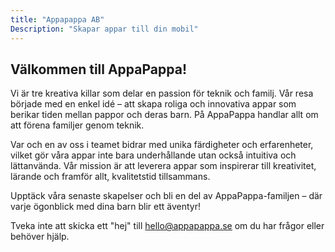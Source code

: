 ```yaml
---
title: "Appapappa AB"
Description: "Skapar appar till din mobil"
---
```


## Välkommen till AppaPappa!

Vi är tre kreativa killar som delar en passion för teknik och familj. Vår resa började med en enkel idé – att skapa roliga och innovativa appar som berikar tiden mellan pappor och deras barn. På AppaPappa handlar allt om att förena familjer genom teknik.

Var och en av oss i teamet bidrar med unika färdigheter och erfarenheter, vilket gör våra appar inte bara underhållande utan också intuitiva och lättanvända. Vår mission är att leverera appar som inspirerar till kreativitet, lärande och framför allt, kvalitetstid tillsammans.

Upptäck våra senaste skapelser och bli en del av AppaPappa-familjen – där varje ögonblick med dina barn blir ett äventyr!

Tveka inte att skicka ett "hej" till [hello@appapappa.se](hello@appapappa.se) om du har frågor eller behöver hjälp.
